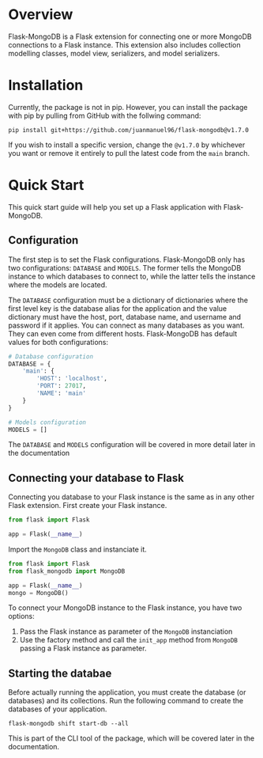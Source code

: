 # Overview

Flask-MongoDB is a Flask extension for connecting one or more MongoDB connections to a Flask instance. This extension also includes collection modelling classes, model view, serializers, and model serializers.

# Installation

Currently, the package is not in pip. However, you can install the package with pip by pulling from GitHub with the follwing command: 
```
pip install git+https://github.com/juanmanuel96/flask-mongodb@v1.7.0
```
If you wish to install a specific version, change the `@v1.7.0` by whichever you want or remove it entirely to pull the latest code from the `main` branch. 

# Quick Start

This quick start guide will help you set up a Flask application with Flask-MongoDB.

## Configuration

The first step is to set the Flask configurations. Flask-MongoDB only has two configurations: `DATABASE` and `MODELS`. The former tells the MongoDB instance to which databases to connect to, while the latter tells the instance where the models are located. 

The `DATABASE` configuration must be a dictionary of dictionaries where the first level key is the database alias for the application and the value dictionary must have the host, port, database name, and username and password if it applies. You can connect as many databases as you want. They can even come from different hosts. Flask-MongoDB has default values for both configurations:
```python
# Database configuration
DATABASE = {
    'main': {
        'HOST': 'localhost',
        'PORT': 27017,
        'NAME': 'main'
    }
}

# Models configuration
MODELS = []
```
The `DATABASE` and `MODELS` configuration will be covered in more detail later in the documentation

## Connecting your database to Flask

Connecting you database to your Flask instance is the same as in any other Flask extension. First create your Flask instance. 
```python
from flask import Flask

app = Flask(__name__)
```
Import the `MongoDB` class and instanciate it.
```python
from flask import Flask
from flask_mongodb import MongoDB

app = Flask(__name__)
mongo = MongoDB()
```
To connect your MongoDB instance to the Flask instance, you have two options:

1. Pass the Flask instance as parameter of the `MongoDB` instanciation 
2. Use the factory method and call the `init_app` method from `MongoDB` passing a Flask instance as parameter.

## Starting the databae

Before actually running the application, you must create the database (or databases) and its collections. Run the following command to create the databases of your application.

```
flask-mongodb shift start-db --all
```

This is part of the CLI tool of the package, which will be covered later in the documentation.
